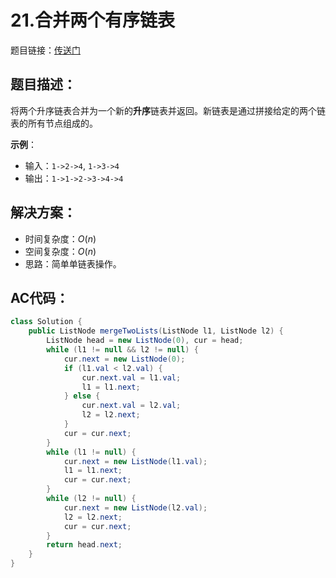 # 21.合并两个有序链表
题目链接：[传送门](https://leetcode-cn.com/problems/merge-two-sorted-lists/)

## 题目描述：
将两个升序链表合并为一个新的**升序**链表并返回。新链表是通过拼接给定的两个链表的所有节点组成的。 

**示例**：

- 输入：`1->2->4`, `1->3->4`
- 输出：`1->1->2->3->4->4`

## 解决方案：
- 时间复杂度：$O(n)$
- 空间复杂度：$O(n)$
- 思路：简单单链表操作。

## AC代码：
```java
class Solution {
	public ListNode mergeTwoLists(ListNode l1, ListNode l2) {
		ListNode head = new ListNode(0), cur = head;
		while (l1 != null && l2 != null) {
			cur.next = new ListNode(0);
			if (l1.val < l2.val) {
				cur.next.val = l1.val;
				l1 = l1.next;
			} else {
				cur.next.val = l2.val;
				l2 = l2.next;
			}
			cur = cur.next;
		}
		while (l1 != null) {
			cur.next = new ListNode(l1.val);
			l1 = l1.next;
			cur = cur.next;
		}
		while (l2 != null) {
			cur.next = new ListNode(l2.val);
			l2 = l2.next;
			cur = cur.next;
		}
		return head.next;
	}
}
```